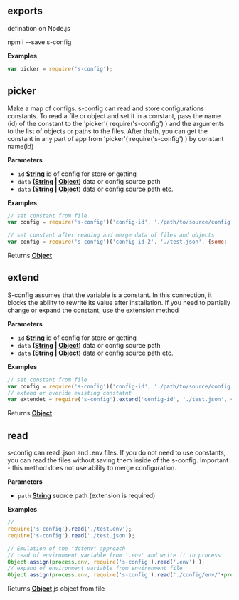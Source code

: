 <!-- Generated by documentation.js. Update this documentation by updating the source code. -->

## exports

defination on Node.js

npm i --save s-config

**Examples**

```javascript
var picker = require('s-config');
```

## picker

Make a map of configs. s-config can read and store configurations constants.
To read a file or object and set it in a constant, pass the name (id) of the constant to the 'picker'( require('s-config') )
and the arguments to the list of objects or paths to the files.
After thath, you can get the constant in any part of app from 'picker'( require('s-config') ) by constant name(id)

**Parameters**

-   `id` **[String](https://developer.mozilla.org/en-US/docs/Web/JavaScript/Reference/Global_Objects/String)** id of config for store or getting
-   `data` **([String](https://developer.mozilla.org/en-US/docs/Web/JavaScript/Reference/Global_Objects/String) \| [Object](https://developer.mozilla.org/en-US/docs/Web/JavaScript/Reference/Global_Objects/Object))** data or config source path
-   `data` **([String](https://developer.mozilla.org/en-US/docs/Web/JavaScript/Reference/Global_Objects/String) \| [Object](https://developer.mozilla.org/en-US/docs/Web/JavaScript/Reference/Global_Objects/Object))** data or config source path etc.

**Examples**

```javascript
// set constant from file
var config = require('s-config')('config-id', './path/to/source/config.json');

// set constant after reading and merge data of files and objects
var config = require('s-config')('config-id-2', './test.json', {some: 'test2'}, './test.env');
```

Returns **[Object](https://developer.mozilla.org/en-US/docs/Web/JavaScript/Reference/Global_Objects/Object)** 

## extend

S-config assumes that the variable is a constant.
In this connection, it blocks the ability to rewrite its value after installation.
If you need to partially change or expand the constant, use the extension method

**Parameters**

-   `id` **[String](https://developer.mozilla.org/en-US/docs/Web/JavaScript/Reference/Global_Objects/String)** id of config for store or getting
-   `data` **([String](https://developer.mozilla.org/en-US/docs/Web/JavaScript/Reference/Global_Objects/String) \| [Object](https://developer.mozilla.org/en-US/docs/Web/JavaScript/Reference/Global_Objects/Object))** data or config source path
-   `data` **([String](https://developer.mozilla.org/en-US/docs/Web/JavaScript/Reference/Global_Objects/String) \| [Object](https://developer.mozilla.org/en-US/docs/Web/JavaScript/Reference/Global_Objects/Object))** data or config source path etc.

**Examples**

```javascript
// set constant from file
var config = require('s-config')('config-id', './path/to/source/config.json');
// extend or overide existing constatnt
var extendet = require('s-config').extend('config-id', './test.json', {some: 'test2'}, './test.env');
```

Returns **[Object](https://developer.mozilla.org/en-US/docs/Web/JavaScript/Reference/Global_Objects/Object)** 

## read

s-config can read .json and .env files.
If you do not need to use constants, you can read the files without saving them inside of the s-config.
Important - this method does not use ability to merge configuration.

**Parameters**

-   `path` **[String](https://developer.mozilla.org/en-US/docs/Web/JavaScript/Reference/Global_Objects/String)** suorce path (extension is required)

**Examples**

```javascript
//
require('s-config').read('./test.env');
require('s-config').read('./test.json');

// Emulation of the "dotenv" approach
// read of environment variable from '.env' and write it in process
Object.assign(process.env, require('s-config').read('.env') );
// expand of environment variable from environment file
Object.assign(process.env, require('s-config').read('./config/env/'+process.env.NODE_ENV+'.env') );
```

Returns **[Object](https://developer.mozilla.org/en-US/docs/Web/JavaScript/Reference/Global_Objects/Object)** js object from file
